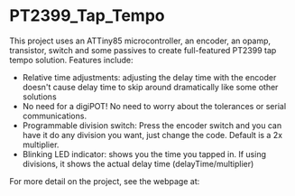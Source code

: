 # PT2399_Tap_Tempo

This project uses an ATTiny85 microcontroller, an encoder, an opamp, transistor, switch and some passives to create full-featured PT2399 tap tempo solution. Features include:

 - Relative time adjustments: adjusting the delay time with the encoder doesn't cause delay time to skip around dramatically like some other solutions
 - No need for a digiPOT! No need to worry about the tolerances or serial communications.
 - Programmable division switch: Press the encoder switch and you can have it do any division you want, just change the code. Default is a 2x multiplier.
 - Blinking LED indicator: shows you the time you tapped in. If using divisions, it shows the actual delay time (delayTime/multiplier)
 
 For more detail on the project, see the webpage at: 
